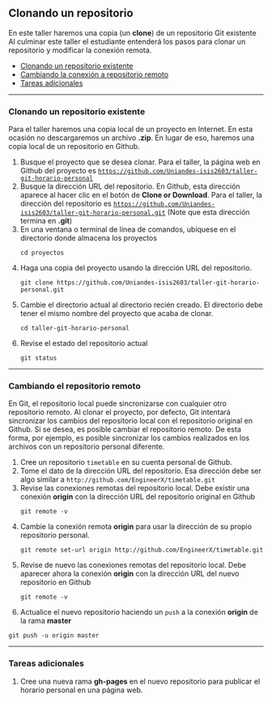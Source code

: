 ## Clonando un repositorio
 
En este taller haremos una copia (un **clone**) de un repositorio Git existente 
Al culminar este taller el estudiante entenderá los pasos para clonar un repositorio y modificar la conexión remota.

- [Clonando un repositorio existente](#clonando-un-repositorio-existente)
- [Cambiando la conexión a repositorio remoto](#cambiando-el-repositorio-remoto)
- [Tareas adicionales](#tareas-adicionales)



---


### Clonando un repositorio existente

Para el taller haremos una copia local de un proyecto en Internet.
En esta ocasión no descargaremos un archivo **.zip**.
En lugar de eso, haremos una copia local de un repositorio en Github.

1. Busque el proyecto que se desea clonar. Para el taller, la página web en Github del proyecto es [``https://github.com/Uniandes-isis2603/taller-git-horario-personal``](https://github.com/Uniandes-isis2603/taller-git-horario-personal)
2. Busque la dirección URL del repositorio. En Github, esta dirección aparece al hacer clic en el botón de **Clone or Download**. Para el taller, la dirección del repositorio es   [``https://github.com/Uniandes-isis2603/taller-git-horario-personal.git``](https://github.com/Uniandes-isis2603/taller-git-horario-personal.git) (Note que esta dirección termina en **.git**)
3. En una ventana o terminal de línea de comandos, ubíquese en el directorio donde almacena los proyectos
   ```
   cd proyectos
   ```
4. Haga una copia del proyecto usando la dirección URL del repositorio.
   ```
   git clone https://github.com/Uniandes-isis2603/taller-git-horario-personal.git
   ```
5. Cambie el directorio actual al directorio recién creado. El directorio debe tener el mismo nombre del proyecto que acaba de clonar.
   ```
   cd taller-git-horario-personal
   ```
6. Revise el estado del repositorio actual
   ```
   git status
   ```
   
---

### Cambiando el repositorio remoto

En Git, el repositorio local puede sincronizarse con cualquier otro repositorio remoto.
Al clonar el proyecto, por defecto, Git intentará sincronizar los cambios del repositorio local con el repositorio original en Github.
Si se desea, es posible cambiar el repositorio remoto.
De esta forma, por ejemplo, es posible sincronizar los cambios realizados en los archivos con un repositorio personal diferente.


1. Cree un repositorio ``timetable`` en su cuenta personal de Github.
2. Tome el dato de la dirección URL del repositorio. Esa dirección debe ser algo similar a ``http://github.com/EngineerX/timetable.git``
3. Revise las conexiones remotas del repositorio local. Debe existir una conexión  **origin** con la dirección URL del repositorio original en Github
   ```
   git remote -v
   ```
4. Cambie la conexión remota **origin** para usar la dirección de su propio repositorio personal.
   ```
   git remote set-url origin http://github.com/EngineerX/timetable.git
   ```
5. Revise de nuevo las conexiones remotas del repositorio local. Debe aparecer ahora la conexión  **origin** con la dirección URL del nuevo repositorio en Github
   ```
   git remote -v
   ```
6. Actualice el nuevo repositorio haciendo un ``push`` a la conexión **origin** de la rama **master**
  ```
  git push -u origin master
  ```
  
---


### Tareas adicionales

1. Cree una nueva rama **gh-pages** en el nuevo repositorio para publicar el horario personal en una página web.



